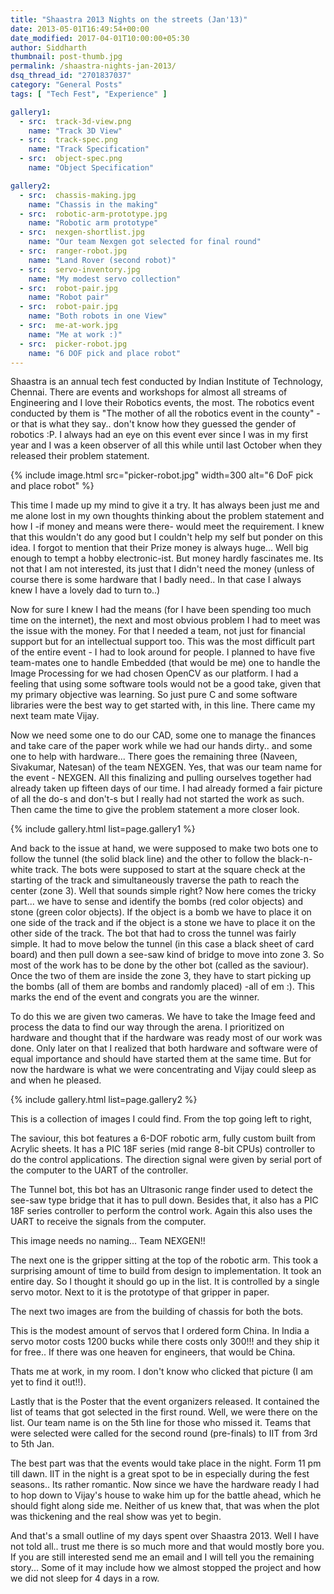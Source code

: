 ```yaml
---
title: "Shaastra 2013 Nights on the streets (Jan'13)"
date: 2013-05-01T16:49:54+00:00
date_modified: 2017-04-01T10:00:00+05:30
author: Siddharth
thumbnail: post-thumb.jpg
permalink: /shaastra-nights-jan-2013/
dsq_thread_id: "2701837037"
category: "General Posts"
tags: [ "Tech Fest", "Experience" ]

gallery1:
  - src:  track-3d-view.png
    name: "Track 3D View"
  - src:  track-spec.png
    name: "Track Specification"
  - src:  object-spec.png
    name: "Object Specification"

gallery2:
  - src:  chassis-making.jpg
    name: "Chassis in the making"
  - src:  robotic-arm-prototype.jpg
    name: "Robotic arm prototype"
  - src:  nexgen-shortlist.jpg
    name: "Our team Nexgen got selected for final round"
  - src:  ranger-robot.jpg
    name: "Land Rover (second robot)"
  - src:  servo-inventory.jpg
    name: "My modest servo collection"
  - src:  robot-pair.jpg
    name: "Robot pair"
  - src:  robot-pair.jpg
    name: "Both robots in one View"
  - src:  me-at-work.jpg
    name: "Me at work :)"
  - src:  picker-robot.jpg
    name: "6 DOF pick and place robot"
---
```


Shaastra is an annual tech fest conducted by Indian Institute of Technology, Chennai. There are events and workshops for almost all streams of Engineering and I love their Robotics events, the most. The robotics event conducted by them is "The mother of all the robotics event in the county" - or that is what they say.. don't know how they guessed the gender of robotics :P. I always had an eye on this event ever since I was in my first year and I was a keen observer of all this while until last October when they released their problem statement.

{% include image.html src="picker-robot.jpg" width=300 alt="6 DoF pick and place robot" %}

This time I made up my mind to give it a try. It has always been just me and me alone lost in my own thoughts thinking about the problem statement and how I -if money and means were there- would meet the requirement. I knew that this wouldn't do any good but I couldn't help my self but ponder on this idea. I forgot to mention that their Prize money is always huge... Well big enough to tempt a hobby electronic-ist. But money hardly fascinates me. Its not that I am not interested, its just that I didn't need the money (unless of course there is some hardware that I badly need.. In that case I always knew I have a lovely dad to turn to..)

Now for sure I knew I had the means (for I have been spending too much time on the internet), the next and most obvious problem I had to meet was the issue with the money. For that I needed a team, not just for financial support but for an intellectual support too. This was the most difficult part of the entire event - I had to look around for people. I planned to have five team-mates one to handle Embedded (that would be me) one to handle the Image Processing for we had chosen OpenCV as our platform. I had a feeling that using some software tools would not be a good take,  given that my primary objective was learning. So just pure C and some software libraries were the best way to get started with, in this line. There came my next team mate Vijay.

Now we need some one to do our CAD, some one to manage the finances and take care of the paper work while we had our hands dirty.. and some one to help with hardware... There goes the remaining three (Naveen, Sivakumar, Natesan) of the team NEXGEN. Yes, that was our team name for the event - NEXGEN. All this finalizing and pulling ourselves together had already taken up fifteen days of our time. I had already formed a fair picture of all the do-s and don't-s but I really had not started the work as such. Then came the time to give the problem statement a more closer look.

{% include gallery.html list=page.gallery1 %}

And back to the issue at hand, we were supposed to make two bots one to follow the tunnel (the solid black line) and the other to follow the black-n-white track. The bots were supposed to start at the square check at the starting of the track and simultaneously traverse the path to reach the center (zone 3). Well that sounds simple right? Now here comes the tricky part... we have to sense and identify the bombs (red color objects) and stone (green color objects). If the object is a bomb we have to place it on one side of the track and if the object is a stone we have to place it on the other side of the track. The bot that had to cross the tunnel was fairly simple. It had to move below the tunnel (in this case a black sheet of card board) and then pull down a see-saw kind of bridge to move into zone 3. So most of the work has to be done by the other bot (called as the saviour). Once the two of them are inside the zone 3, they have to start picking up the bombs (all of them are bombs and randomly placed) -all of em :). This marks the end of the event and congrats you are the winner.

To do this we are given two cameras. We have to take the Image feed and process the data to find our way through the arena. I prioritized on hardware and thought that if the hardware was ready most of our work was done. Only later on that I realized that both hardware and software were of equal importance and should have started them at the same time. But for now the hardware is what we were concentrating and Vijay could sleep as and when he pleased.

{% include gallery.html list=page.gallery2 %}

This is a collection of images I could find. From the top going left to right,

The saviour, this bot features a 6-DOF robotic arm, fully custom built from Acrylic sheets. It has a PIC 18F series (mid range 8-bit CPUs) controller to do the control applications. The direction signal were given by serial port of the computer to the UART of the controller.

The Tunnel bot, this bot has an Ultrasonic range finder used to detect the see-saw type bridge that it has to pull down. Besides that, it also has a PIC 18F series controller to perform the control work. Again this also uses the UART to receive the signals from the computer.

This image needs no naming... Team NEXGEN!!

The next one is the gripper sitting at the top of the robotic arm. This took a surprising amount of time to build from design to implementation. It took an entire day. So I thought it should go up in the list. It is controlled by a single servo motor. Next to it is the prototype of that gripper in paper.

The next two images are from the building of chassis for both the bots.

This is the modest amount of servos that I ordered form China. In India a servo motor costs 1200 bucks while there costs only 300!!! and they ship it for free.. If there was one heaven for engineers, that would be China.

Thats me at work, in my room. I don't know who clicked that picture (I am yet to find it out!!).

Lastly that is the Poster that the event organizers released. It contained the list of teams that got selected in the first round. Well, we were there on the list. Our team name is on the 5th line for those who missed it. Teams that were selected were called for the second round (pre-finals) to IIT from 3rd to 5th Jan.

The best part was that the events would take place in the night. Form 11 pm till dawn. IIT in the night is a great spot to be in especially during the fest seasons.. Its rather romantic. Now since we have the hardware ready I had to hop down to Vijay's house to wake him up for the battle ahead, which he should fight along side me. Neither of us knew that, that was when the plot was thickening and the real show was yet to begin.

And that's a small outline of my days spent over Shaastra 2013. Well I have not told all.. trust me there is so much more and that would mostly bore you. If you are still interested send me an email and I will tell you the remaining story... Some of it may include how we almost stopped the project and how we did not sleep for 4 days in a row.
